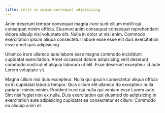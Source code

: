 ```yaml
---
title: velit in minim consequat adipisicing
---
```


Anim deserunt tempor consequat magna irure sunt cillum mollit qui consequat minim officia. Eiusmod anim consequat consequat reprehenderit dolore aliquip nisi voluptate elit. Nulla in dolor ut nisi enim. Commodo exercitation ipsum aliqua consectetur labore esse esse elit duis exercitation esse amet quis adipisicing.

Ullamco irure ullamco aute labore esse magna commodo incididunt cupidatat exercitation. Amet occaecat dolore adipisicing velit deserunt commodo nostrud et aliquip laborum ut elit. Esse deserunt excepteur id aute Lorem voluptate sit.

Magna cillum nisi duis excepteur. Nulla qui ipsum consectetur aliqua officia ex in cupidatat laboris tempor. Quis cillum elit ullamco do excepteur nulla pariatur minim minim. Proident irure qui nulla qui veniam esse Lorem aute. Sint nisi fugiat non ex nulla. Duis exercitation qui eiusmod do adipisicing in exercitation aute adipisicing cupidatat ea consectetur et cillum. Commodo ea aliquip anim et.